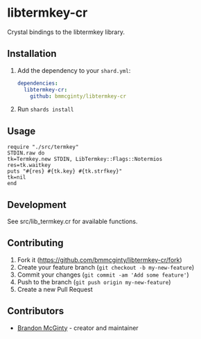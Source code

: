 # libtermkey-cr

Crystal bindings to the libtermkey library.

## Installation

1. Add the dependency to your `shard.yml`:

   ```yaml
   dependencies:
     libtermkey-cr:
       github: bmmcginty/libtermkey-cr
   ```

2. Run `shards install`

## Usage

```crystal
require "./src/termkey"
STDIN.raw do
tk=Termkey.new STDIN, LibTermkey::Flags::Notermios
res=tk.waitkey
puts "#{res} #{tk.key} #{tk.strfkey}"
tk=nil
end
```

## Development

See src/lib_termkey.cr for available functions.

## Contributing

1. Fork it (<https://github.com/bmmcginty/libtermkey-cr/fork>)
2. Create your feature branch (`git checkout -b my-new-feature`)
3. Commit your changes (`git commit -am 'Add some feature'`)
4. Push to the branch (`git push origin my-new-feature`)
5. Create a new Pull Request

## Contributors

- [Brandon McGinty](https://github.com/bmmcginty) - creator and maintainer
